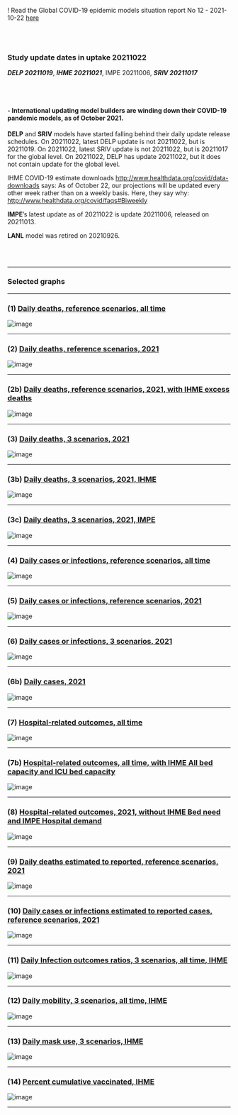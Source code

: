 ! Read the Global COVID-19 epidemic models situation report No 12 - 2021-10-22 [here](https://github.com/pourmalek/CovidVisualizedGlobal/blob/main/situation%20reports/12%20Global%20COVID-19%20epidemic%20models%20situation%20report%20No%2012%20–%202021-10-22.pdf)

<br/><br/>

### Study update dates in uptake 20211022

**_DELP 20211019_**, **_IHME 20211021_**, IMPE 20211006, **_SRIV 20211017_**

<br/><br/>

#### - International updating model builders are winding down their COVID-19 pandemic models, as of October 2021.  

**DELP** and **SRIV** models have started falling behind their daily update release schedules. On 20211022, latest DELP update is not 20211022, but is 20211019. On 20211022, latest SRIV update is not 20211022, but is 20211017 for the global level. On 20211022, DELP has update 20211022, but it does not contain update for the global level. 

IHME COVID-19 estimate downloads http://www.healthdata.org/covid/data-downloads says: As of October 22, our projections will be updated every other week rather than on a weekly basis. Here, they say why: http://www.healthdata.org/covid/faqs#Biweekly


**IMPE**’s latest update as of 20211022 is update 20211006, released on 20211013.

**LANL** model was retired on 20210926.


<br/><br/>


****


### Selected graphs


****

### (1) [Daily deaths, reference scenarios, all time](https://github.com/pourmalek/CovidVisualizedGlobal/blob/main/20211022/output/merge/graph%2011a%20COVID-19%20daily%20deaths%2C%20global%2C%20reference%20scenarios%2C%20all%20time.pdf)

![image](https://user-images.githubusercontent.com/30849720/138505095-bf62257e-4fc5-402d-947b-8f11b0aee126.png)

****

### (2) [Daily deaths, reference scenarios, 2021](https://github.com/pourmalek/CovidVisualizedGlobal/blob/main/20211022/output/merge/graph%2012a%20COVID-19%20daily%20deaths%2C%20global%2C%20reference%20scenarios%2C%202021.pdf)

![image](https://user-images.githubusercontent.com/30849720/138505177-451a2599-efd1-4dc6-bcce-8b51f0257ae0.png)

****

### (2b) [Daily deaths, reference scenarios, 2021, with IHME excess deaths](https://github.com/pourmalek/CovidVisualizedGlobal/blob/main/20211022/output/merge/graph%2012b%20COVID-19%20daily%20deaths%2C%20global%2C%20reference%20scenarios%2C%202021%20with%20IHME%20excess%20deaths.pdf)

![image](https://user-images.githubusercontent.com/30849720/138505292-ebff9aca-ee2d-4770-9c52-5f002c898073.png)

****

### (3) [Daily deaths, 3 scenarios, 2021](https://github.com/pourmalek/CovidVisualizedGlobal/blob/main/20211022/output/merge/graph%2014%20COVID-19%20daily%20deaths%2C%20global%2C%203%20scenarios%2C%202021.pdf)

![image](https://user-images.githubusercontent.com/30849720/138505368-a32289c0-e657-4c71-a9e7-689a032aa492.png)

****

### (3b) [Daily deaths, 3 scenarios, 2021, IHME](https://github.com/pourmalek/CovidVisualizedGlobal/blob/main/20211022/output/merge/graph%2016%20COVID-19%20daily%20deaths%2C%20global%2C%203%20scenarios%2C%20uncertainty%2C%202021%2C%20IHME.pdf)

![image](https://user-images.githubusercontent.com/30849720/138505481-7455f857-2c53-48d3-a032-e0cac20fbddf.png)

****

### (3c) [Daily deaths, 3 scenarios, 2021, IMPE](https://github.com/pourmalek/CovidVisualizedGlobal/blob/main/20211022/output/merge/graph%2018%20COVID-19%20daily%20deaths%2C%20global%2C%203%20scenarios%2C%20uncertainty%2C%202021%2C%20IMPE.pdf)

![image](https://user-images.githubusercontent.com/30849720/138505548-30cbd622-b9e6-4f0d-b606-c007eccc4587.png)

****

### (4) [Daily cases or infections, reference scenarios, all time](https://github.com/pourmalek/CovidVisualizedGlobal/blob/main/20211022/output/merge/graph%2021%20COVID-19%20daily%20cases%2C%20global%2C%20reference%20scenarios.pdf)

![image](https://user-images.githubusercontent.com/30849720/138505631-a830d5fa-c35a-4f13-b825-359b1ec0a233.png)

****

### (5) [Daily cases or infections, reference scenarios, 2021](https://github.com/pourmalek/CovidVisualizedGlobal/blob/main/20211022/output/merge/graph%2022%20COVID-19%20daily%20cases%2C%20global%2C%20reference%20scenarios%2C%202021.pdf)

![image](https://user-images.githubusercontent.com/30849720/138505719-1c2c034f-42e2-43d6-bd62-dbfefbf6d95d.png)

****

### (6) [Daily cases or infections, 3 scenarios, 2021](https://github.com/pourmalek/CovidVisualizedGlobal/blob/main/20211022/output/merge/graph%2024%20COVID-19%20daily%20cases%2C%20global%2C%203%20scenarios%2C%202021%2C%20uncertainty.pdf)

![image](https://user-images.githubusercontent.com/30849720/138505852-ff5a9e41-c9ef-4b7e-9188-e54a86c85f2d.png)

****

### (6b) [Daily cases, 2021](https://github.com/pourmalek/CovidVisualizedGlobal/blob/main/20211022/output/merge/graph%2022b%20COVID-19%20daily%20cases%2C%20global%2C%20reference%20scenarios%2C%202021.pdf)

![image](https://user-images.githubusercontent.com/30849720/138508428-b3f51d72-7055-46cd-9f79-af898a4b46da.png)

****

### (7) [Hospital-related outcomes, all time](https://github.com/pourmalek/CovidVisualizedGlobal/blob/main/20211022/output/merge/graph%2061a%20COVID-19%20hospital-related%20outcomes.pdf)

![image](https://user-images.githubusercontent.com/30849720/138505945-7ccffd48-7244-4cb0-82db-b54076fc6c29.png)

****

### (7b) [Hospital-related outcomes, all time, with IHME All bed capacity and ICU bed capacity](https://github.com/pourmalek/CovidVisualizedGlobal/blob/main/20211022/output/merge/graph%2061b%20COVID-19%20hospital-related%20outcomes%20with%20bed%20capcity.pdf)

![image](https://user-images.githubusercontent.com/30849720/138506029-80734e78-6f3c-479a-8271-4c38604e3610.png)

****

### (8) [Hospital-related outcomes, 2021, without IHME Bed need and IMPE Hospital demand](https://github.com/pourmalek/CovidVisualizedGlobal/blob/main/20211022/output/merge/graph%2062b%20COVID-19%20hospital-related%20outcomes%2C%20wo%20extremes%20ICU%20bed%20capcity.pdf)

![image](https://user-images.githubusercontent.com/30849720/138506119-69e5575d-d28c-4e17-9025-ef8121d5bcec.png)

****

### (9) [Daily deaths estimated to reported, reference scenarios, 2021](https://github.com/pourmalek/CovidVisualizedGlobal/blob/main/20211022/output/merge/graph%2082%20COVID-19%20daily%20deaths%20estimated%20to%20reported%2C%20global%2C%20reference%20scenarios%2C%202021.pdf)

![image](https://user-images.githubusercontent.com/30849720/138506226-09ad52c8-0bd9-4bca-b99c-c567abaf2dfe.png)

****

### (10) [Daily cases or infections estimated to reported cases, reference scenarios, 2021](https://github.com/pourmalek/CovidVisualizedGlobal/blob/main/20211022/output/merge/graph%2084%20COVID-19%20daily%20cases%20estimated%20to%20reported%2C%20global%2C%20reference%20scenarios%2C%202021.pdf)

![image](https://user-images.githubusercontent.com/30849720/138506290-3815869a-1ea0-4390-83e9-4472a49a02d2.png)

****

### (11) [Daily Infection outcomes ratios, 3 scenarios, all time, IHME](https://github.com/pourmalek/CovidVisualizedGlobal/blob/main/20211022/output/merge/graph%2091%20COVID-19%20daily%20Infection%20outcomes%20ratios%2C%20global%203%20scenarios%2C%20IHME.pdf)

![image](https://user-images.githubusercontent.com/30849720/138506449-0e4da8b1-0fa0-4ac5-8891-dac2203b88b1.png)

****

### (12) [Daily mobility, 3 scenarios, all time, IHME](https://github.com/pourmalek/CovidVisualizedGlobal/blob/main/20211022/output/merge/graph%2092%20COVID-19%20daily%20mobility%2C%20global%2C%203%20scenarios.pdf)

![image](https://user-images.githubusercontent.com/30849720/138506562-22b95615-495c-4775-9062-0475fdcc5c89.png)

****

### (13) [Daily mask use, 3 scenarios, IHME](https://github.com/pourmalek/CovidVisualizedGlobal/blob/main/20211022/output/merge/graph%2093%20COVID-19%20daily%20mask_use%2C%20global%2C%203%20scenarios.pdf)

![image](https://user-images.githubusercontent.com/30849720/138507669-71cd6ad6-bb3d-43ee-932d-982128d23fc8.png)

****

### (14) [Percent cumulative vaccinated, IHME](https://github.com/pourmalek/CovidVisualizedGlobal/blob/main/20211022/output/merge/graph%2094%20COVID-19%20cumulative%20vaccinated%20percent%2C%20global%2C%20IHME.pdf)

![image](https://user-images.githubusercontent.com/30849720/138507782-08390cec-2e6b-4be3-96e1-a5ef075ace83.png)

****




